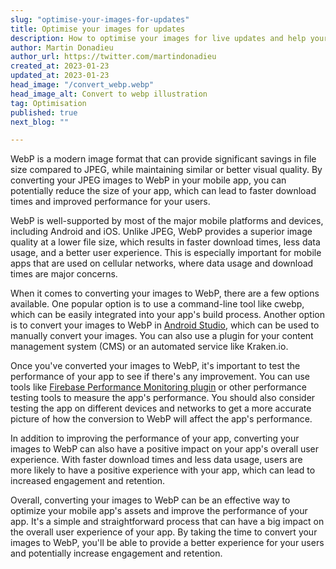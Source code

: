 ```yaml
---
slug: "optimise-your-images-for-updates"
title: Optimise your images for updates
description: How to optimise your images for live updates and help your user get updates faster.
author: Martin Donadieu
author_url: https://twitter.com/martindonadieu
created_at: 2023-01-23
updated_at: 2023-01-23
head_image: "/convert_webp.webp"
head_image_alt: Convert to webp illustration
tag: Optimisation
published: true
next_blog: ""

---
```


WebP is a modern image format that can provide significant savings in file size compared to JPEG, while maintaining similar or better visual quality. By converting your JPEG images to WebP in your mobile app, you can potentially reduce the size of your app, which can lead to faster download times and improved performance for your users.

WebP is well-supported by most of the major mobile platforms and devices, including Android and iOS. Unlike JPEG, WebP provides a superior image quality at a lower file size, which results in faster download times, less data usage, and a better user experience. This is especially important for mobile apps that are used on cellular networks, where data usage and download times are major concerns.

When it comes to converting your images to WebP, there are a few options available. One popular option is to use a command-line tool like cwebp, which can be easily integrated into your app's build process. Another option is to convert your images to WebP in [Android Studio](https://sites.google.com/a/android.com/tools/tech-docs/webp), which can be used to manually convert your images. You can also use a plugin for your content management system (CMS) or an automated service like Kraken.io.

Once you've converted your images to WebP, it's important to test the performance of your app to see if there's any improvement. You can use tools like [Firebase Performance Monitoring plugin](https://github.com/capawesome-team/capacitor-firebase/tree/main/packages/performance) or other performance testing tools to measure the app's performance. You should also consider testing the app on different devices and networks to get a more accurate picture of how the conversion to WebP will affect the app's performance.

In addition to improving the performance of your app, converting your images to WebP can also have a positive impact on your app's overall user experience. With faster download times and less data usage, users are more likely to have a positive experience with your app, which can lead to increased engagement and retention.

Overall, converting your images to WebP can be an effective way to optimize your mobile app's assets and improve the performance of your app. It's a simple and straightforward process that can have a big impact on the overall user experience of your app. By taking the time to convert your images to WebP, you'll be able to provide a better experience for your users and potentially increase engagement and retention.

